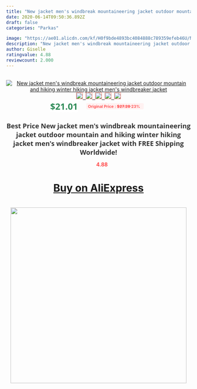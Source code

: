 ```yaml
---
title: "New jacket men's windbreak mountaineering jacket outdoor mountain and hiking winter hiking jacket men's windbreaker jacket"
date: 2020-06-14T09:50:36.892Z
draft: false
categories: "Parkas"

image: "https://ae01.alicdn.com/kf/H0f9bde4893bc4084888c789359efeb46U/New-jacket-men-s-windbreak-mountaineering-jacket-outdoor-mountain-and-hiking-winter-hiking-jacket-men-s.png_220x220.png"
description: "New jacket men's windbreak mountaineering jacket outdoor mountain and hiking winter hiking jacket men's windbreaker jacket"
author: Giselle
ratingvalue: 4.88
reviewcount: 2.000
---
```

<br>
<div style="text-align: center;">
<a href="https://s.click.aliexpress.com/e/_9QmRId" target="_blank" rel="nofollow noopener noreferrer"><img alt="New jacket men's windbreak mountaineering jacket outdoor mountain and hiking winter hiking jacket men's windbreaker jacket" class="magnifier-image" src="https://ae01.alicdn.com/kf/H0f9bde4893bc4084888c789359efeb46U/New-jacket-men-s-windbreak-mountaineering-jacket-outdoor-mountain-and-hiking-winter-hiking-jacket-men-s.png_220x220.png_640x640.jpg">
<br>
<img style="border:1px solid salmon" src="https://ae01.alicdn.com/kf/H0f9bde4893bc4084888c789359efeb46U/New-jacket-men-s-windbreak-mountaineering-jacket-outdoor-mountain-and-hiking-winter-hiking-jacket-men-s.png_120x120.jpg">&nbsp;&nbsp;<img style="border:1px solid salmon" src="https://ae01.alicdn.com/kf/H0e458686f4ac4dbf90a98266b4bba38bD/New-jacket-men-s-windbreak-mountaineering-jacket-outdoor-mountain-and-hiking-winter-hiking-jacket-men-s.jpg_120x120.jpg">&nbsp;&nbsp;<img style="border:1px solid salmon" src="https://ae01.alicdn.com/kf/H37ffac21a60544ae8319ec18a4dd112cV/New-jacket-men-s-windbreak-mountaineering-jacket-outdoor-mountain-and-hiking-winter-hiking-jacket-men-s.png_120x120.jpg">&nbsp;&nbsp;<img style="border:1px solid salmon" src="https://ae01.alicdn.com/kf/Hc45aa92f494a477eadfab2a45af269ffl/New-jacket-men-s-windbreak-mountaineering-jacket-outdoor-mountain-and-hiking-winter-hiking-jacket-men-s.png_120x120.jpg">&nbsp;&nbsp;<img style="border:1px solid salmon" src="https://ae01.alicdn.com/kf/Haec5f2483d0b42cda6406c23cc7497a7Y/New-jacket-men-s-windbreak-mountaineering-jacket-outdoor-mountain-and-hiking-winter-hiking-jacket-men-s.png_120x120.jpg"></a></div><br0>
<div style="text-align: center;"><span style="background-color: white; border: 0px; box-sizing: border-box; color: seagreen; display: inline-block; font-family: &quot;open sans&quot; , &quot;arial&quot; , &quot;helvetica&quot; , sans-serif , &quot;heiti&quot;; font-size: 24px; font-stretch: inherit; font-weight: 700; line-height: inherit; margin: 0px 10px 0px 0px; padding: 0px; vertical-align: middle;">$21.01 </span>
<span style="background: rgb(255 , 241 , 241); border-radius: 3px; border: 0px; box-sizing: border-box; color: #ff4747; display: inline-block; font-family: inherit; font-size: 12px; font-stretch: inherit; font-style: inherit; font-variant: inherit; font-weight: 600; line-height: inherit; margin: 0px; padding: 2px 5px; transform: scale(0.9); vertical-align: middle;">Original Price : <b style="text-decoration: line-through;">$27.28 </b> 23%&nbsp;&nbsp;</span></div>
<h1 style="color: #333333; display: inline-block; font-family: &quot;open sans&quot; , &quot;arial&quot; , &quot;helvetica&quot; , sans-serif , &quot;heiti&quot;; font-size: 18px; font-stretch: inherit; font-weight: 700; text-align: center;">Best Price New jacket men's windbreak mountaineering jacket outdoor mountain and hiking winter hiking jacket men's windbreaker jacket with FREE Shipping Worldwide!</h1>
<div style="color: #ff4747; text-align: center;">
<img src="https://4.bp.blogspot.com/-M0ZcTcb-5uY/XleCXlxnR4I/AAAAAAAAAEc/OrjgMkXV1oMQFaCRZj5HQwOCBcu3w1FegCPcBGAYYCw/s1600/star.png" style="height: 15px;">&nbsp;<b>4.88</b></div>
<div class="button_cont" align="center"><a class="buynow_a" href="https://s.click.aliexpress.com/e/_9QmRId" target="_blank" rel="nofollow noopener noreferrer"><H1>Buy on AliExpress</H1></a></div><br>
<div class="separator" style="clear: both; text-align: center;">
<img src="https://lh3.googleusercontent.com/-pTy5HemUv9M/XlePHvY0dAI/AAAAAAAAAE4/0nX5iRUoIWY8eMW9Dpxeirr157OZliDIgCLcBGAsYHQ/s1600/badge.gif" width="480">
</div>
